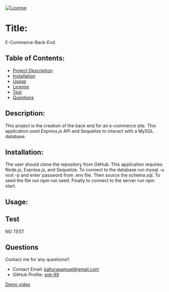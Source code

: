 [![License](https://img.shields.io/badge/License-undefined-blue.svg)](https://opensource.org/licenses/undefined)
  
  # Title:
  E-Commerce-Back-End
  

  ## Table of Contents: 
  * [Project Description](#description)
  * [Installation](#installation)
  * [Usage](#usage)
  * [License](#license)
  * [Test](#test)
  * [Questions](#questions)
  
  ## Description:
  This project is the creation of the back end for an e-commerce site. This application used Express.js API and Sequelize to interact with a MySQL database.
  ## Installation:
  The user should clone the repository from GitHub. This application requires Node.js, Express.js, and Sequelize. To connect to the database run mysql -u root -p and enter password from .env file. Then source the schema.sql. To seed the file run npm run seed. Finally to connect to the server run npm start.
  ## Usage:
  
  ## Test
  NO TEST  
  ## Questions
  Contact me for any questions!!
  * Contact Email: kahurasamuel@gmail.com
  * GitHub Profile: [snk-99](https://github.com/snk-99snk-99)

[Demo video](https://youtu.be/sh_tjeBcTU4)
